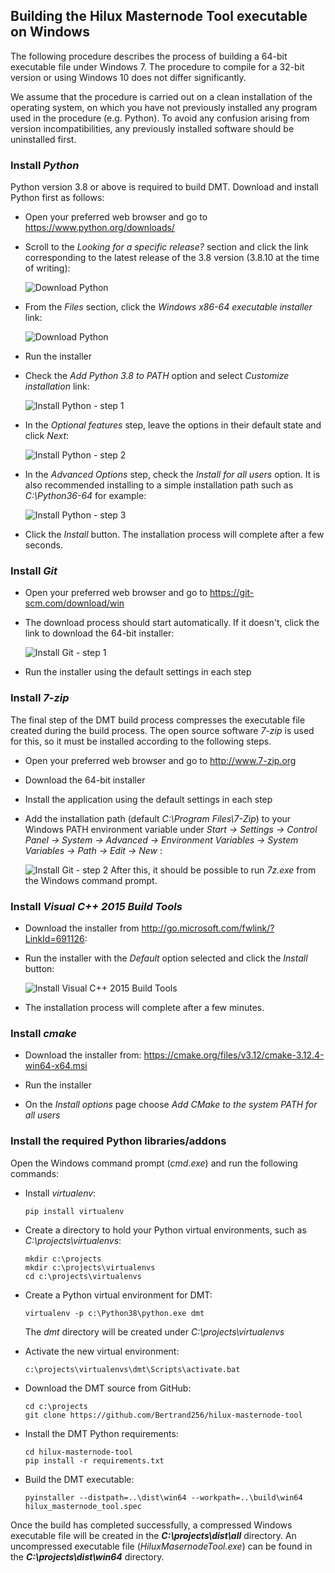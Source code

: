## Building the Hilux Masternode Tool executable on Windows
The following procedure describes the process of building a 64-bit executable file under Windows 7. The procedure to compile for a 32-bit version or using Windows 10 does not differ significantly.

We assume that the procedure is carried out on a clean installation of the operating system, on which you have not previously installed any program used in the procedure (e.g. Python). To avoid any confusion arising from version incompatibilities, any previously installed software should be uninstalled first.

### Install *Python*
Python version 3.8 or above is required to build DMT. Download and install Python first as follows:
* Open your preferred web browser and go to https://www.python.org/downloads/

* Scroll to the *Looking for a specific release?* section and click the link corresponding to the latest release of the 3.8 version (3.8.10 at the time of writing):

  ![Download Python](img/build-dmt/bwin-install-python-1.jpg)

* From the _Files_ section, click the _Windows x86-64 executable installer_ link:

  ![Download Python](img/build-dmt/bwin-install-python-2.jpg)

* Run the installer

* Check the *Add Python 3.8 to PATH* option and select *Customize installation* link:

  ![Install Python - step 1](img/build-dmt/bwin-install-python-3.jpg)

* In the *Optional features* step, leave the options in their default state and click *Next*:

  ![Install Python - step 2](img/build-dmt/bwin-install-python-4.jpg)

* In the *Advanced Options* step, check the *Install for all users* option. It is also recommended installing to a simple installation path such as *C:\Python36-64* for example:

  ![Install Python - step 3](img/build-dmt/bwin-install-python-5.jpg)

* Click the *Install* button. The installation process will complete after a few seconds.

### Install *Git*

* Open your preferred web browser and go to https://git-scm.com/download/win 

* The download process should start automatically. If it doesn't, click the link to download the 64-bit installer:

  ![Install Git - step 1](img/build-dmt/bwin-install-git-1.jpg)

* Run the installer using the default settings in each step

### Install *7-zip*

The final step of the DMT build process compresses the executable file created during the build process. The open source software *7-zip* is used for this, so it must be installed according to the following steps.

* Open your preferred web browser and go to http://www.7-zip.org

* Download the 64-bit installer

* Install the application using the default settings in each step

* Add the installation path (default *C:\Program Files\7-Zip*) to your Windows PATH environment variable under *Start -> Settings -> Control Panel -> System -> Advanced -> Environment Variables -> System Variables -> Path -> Edit -> New* :  

  ![Install Git - step 2](img/build-dmt/bwin-7-zip-path.jpg)
  After this, it should be possible to run *7z.exe* from the Windows command prompt.


### Install *Visual C++ 2015 Build Tools*

* Download the installer from http://go.microsoft.com/fwlink/?LinkId=691126:


* Run the installer with the *Default* option selected and click the *Install* button:

  ![Install Visual C++ 2015 Build  Tools](img/build-dmt/bwin-install-vstools-2.jpg)

* The installation process will complete after a few minutes.

### Install *cmake*

* Download the installer from: https://cmake.org/files/v3.12/cmake-3.12.4-win64-x64.msi

* Run the installer

* On the *Install options* page choose *Add CMake to the system PATH for all users*


### Install the required Python libraries/addons

Open the Windows command prompt (*cmd.exe*)  and run the following commands:

* Install *virtualenv*:
  ```
  pip install virtualenv
  ```

* Create a directory to hold your Python virtual environments, such as *C:\projects\virtualenvs*:
  ```
  mkdir c:\projects
  mkdir c:\projects\virtualenvs
  cd c:\projects\virtualenvs
  ```

* Create a Python virtual environment for DMT:

  ```
  virtualenv -p c:\Python38\python.exe dmt
  ```

  The *dmt* directory will be created under *C:\projects\virtualenvs*

* Activate the new virtual environment:

  ```
  c:\projects\virtualenvs\dmt\Scripts\activate.bat
  ```

* Download the DMT source from GitHub:

  ```
  cd c:\projects
  git clone https://github.com/Bertrand256/hilux-masternode-tool
  ```

* Install the DMT Python requirements:

  ```
  cd hilux-masternode-tool
  pip install -r requirements.txt
  ```
  
* Build the DMT executable:

  ```
  pyinstaller --distpath=..\dist\win64 --workpath=..\build\win64 hilux_masternode_tool.spec
  ```


Once the build has completed successfully, a compressed Windows executable file will be created in the ***C:\projects\dist\all*** directory. An uncompressed executable file (*HiluxMasernodeTool.exe*) can be found in the ***C:\projects\dist\win64*** directory.